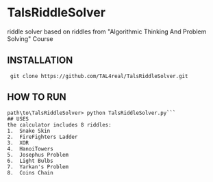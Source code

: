 # TalsRiddleSolver
riddle solver based on riddles from "Algorithmic Thinking And Problem Solving" Course

## INSTALLATION
``` git clone https://github.com/TAL4real/TalsRiddleSolver.git```
## HOW TO RUN
```cd path/to/TalsRiddleSolver
path\to\TalsRiddleSolver> python TalsRiddleSolver.py```
## USES
the calculator includes 8 riddles:
1.  Snake Skin         
2.  FireFighters Ladder
3.  XOR                 
4.  HanoiTowers         
5.  Josephus Problem    
6.  Light Bulbs         
7.  Yarkan's Problem    
8.  Coins Chain
